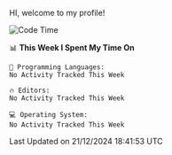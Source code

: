 HI, welcome to my profile!
<!--START_SECTION:waka-->
![Code Time](http://img.shields.io/badge/Code%20Time-1%2C955%20hrs%202%20mins-blue)

📊 **This Week I Spent My Time On** 

```text
💬 Programming Languages: 
No Activity Tracked This Week

🔥 Editors: 
No Activity Tracked This Week

💻 Operating System: 
No Activity Tracked This Week
```


 Last Updated on 21/12/2024 18:41:53 UTC
<!--END_SECTION:waka-->

